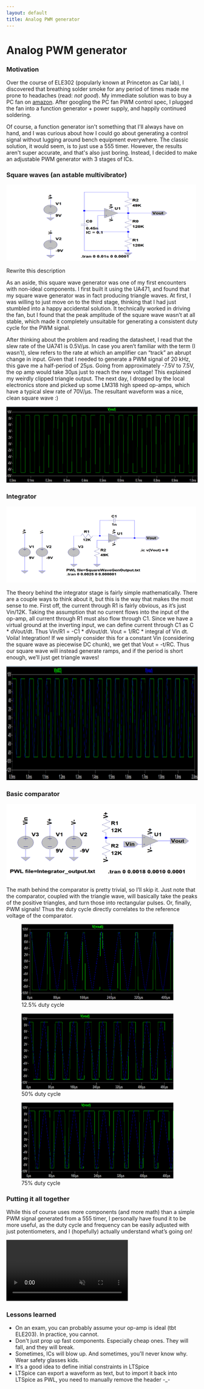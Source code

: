 ```yaml
---
layout: default
title: Analog PWM generator
---
```


# Analog PWM generator

### Motivation

Over the course of ELE302 (popularly known at Princeton as Car lab), I discovered that breathing solder smoke for any period of times made me prone to headaches (read: *not good*). My immediate solution was to buy a PC fan on [amazon](https://www.amazon.com/gp/product/B01J76IYL4/ref=oh_aui_detailpage_o07_s00?ie=UTF8&psc=1 "in case you want one"). After googling the PC fan PWM control spec, I plugged the fan into a function generator + power supply, and happily continued soldering.

Of course, a function generator isn't something that I'll always have on hand, and I was curious about how I could go about generating a control signal without lugging around bench equipment everywhere. The classic solution, it would seem, is to just use a 555 timer. However, the results aren't super accurate, and that's also just boring. Instead, I decided to make an adjustable PWM generator with 3 stages of ICs.

### Square waves (an astable multivibrator)

<img src="../../assets/square_wave_gen_transparent.png" alt="the circuit" width="500" height="200">

Rewrite this description

As an aside, this square wave generator was one of my first encounters with non-ideal components. I first built it using the UA471, and found that my square wave generator was in fact producing triangle waves. At first, I was willing to just move on to the third stage, thinking that I had just stumbled into a happy accidental solution. It technically worked in driving the fan, but I found that the peak amplitude of the square wave wasn’t at all stable, which made it completely unsuitable for generating a consistent duty cycle for the PWM signal.

After thinking about the problem and reading the datasheet, I read that the slew rate of the UA741 is 0.5V/µs. In case you aren’t familiar with the term (I wasn’t), slew refers to the rate at which an amplifier can “track” an abrupt change in input. 
Given that I needed to generate a PWM signal of 20 kHz, this gave me a half-period of 25µs. Going from approximately -7.5V to 7.5V, the op amp would take 30µs just to reach the new voltage! This explained my weirdly clipped triangle output. The next day, I dropped by the local electronics store and picked up some LM318 high speed op-amps, which have a typical slew rate of 70V/µs. The resultant waveform was a nice, clean square wave :)

<img src="../../assets/square_wave_output_new.PNG" alt="simulated output" width="1000" height="200">

### Integrator

<img src="../../assets/integrator_transparent.png" alt="the circuit" width="500" height="200">

The theory behind the integrator stage is fairly simple mathematically. There are a couple ways to think about it, but this is the way that makes the most sense to me.
First off, the current through R1 is fairly obvious, as it’s just Vin/12K. Taking the assumption that no current flows into the input of the op-amp, all current through R1 must also flow through C1. Since we have a virtual ground at the inverting input, we can define current through C1 as C * dVout/dt. Thus Vin/R1 = -C1 * dVout/dt. Vout = 1/RC * integral of Vin dt. Voila! Integration! If we simply consider this for a constant Vin (considering the square wave as piecewise DC chunk), we get that Vout = -t/RC. Thus our square wave will instead generate ramps, and if the period is short enough, we’ll just get triangle waves!

<img src="../../assets/triangle_wave_output_NEW.PNG" alt="simulated output" width="1000" height="300">

### Basic comparator

<img src="../../assets/comparator_transparent.png" alt="the circuit" width="500" height="200">

The math behind the comparator is pretty trivial, so I’ll skip it. Just note that the comparator, coupled with the triangle wave, will basically take the peaks of the positive triangles, and turn those into rectangular pulses. Or, finally, PWM signals! Thus the duty cycle directly correlates to the reference voltage of the comparator.

<div id="images">
    <figure>
      <img src="../../assets/PWM_12p5_output.PNG" alt="simulated output" width="400" height="200"/>
      <figcaption>12.5% duty cycle</figcaption>
    </figure>
    <figure>
      <img src="../../assets/PWM_center_output.PNG" alt="simulated output" width="400" height="200"/>
      <figcaption>50% duty cycle</figcaption>
    </figure>
    <figure>
      <img src="../../assets/PWM_75_output.PNG" alt="simulated output" width="400" height="200"/>
      <figcaption>75% duty cycle</figcaption>
    </figure>
</div>

### Putting it all together

While this of course uses more components (and more math) than a simple PWM signal generated from a 555 timer, I personally have found it to be more useful, as the duty cycle and frequency can be easily adjusted with just potentiometers, and I (hopefully) actually understand what’s going on!

<video width="320" controls muted>
  <source src="../../assets/fan_pwm_circuit.mp4" type="video/mp4">
Your browser does not support the video tag.
</video> 

### Lessons learned

* On an exam, you can probably assume your op-amp is ideal (tbt ELE203). In practice, you cannot.
* Don't just prop up fast components. Especially cheap ones. They will fall, and they will break.
* Sometimes, ICs will blow up. And sometimes, you'll never know why. Wear safety glasses kids.
* It's a good idea to define initial constraints in LTSpice
* LTSpice can export a waveform as text, but to import it back into LTSpice as PWL, you need to manually remove the header -_-
